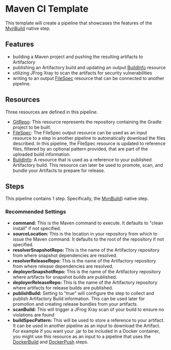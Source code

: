# Maven CI Template
This template will create a pipeline that showcases the features of the [MvnBuild](https://www.jfrog.com/confluence/display/JFROG/MvnBuild) native step.

## Features
- building a Maven project and pushing the resulting artifacts to Artifactory
- publishing an Artifactory build and updating an output [BuildInfo](https://www.jfrog.com/confluence/display/JFROG/BuildInfo) resource
- utilizing JFrog Xray to scan the artifacts for security vulnerabilities
- writing to an output [FileSpec](https://www.jfrog.com/confluence/display/JFROG/FileSpec) resource that can be connected to another pipeline.

## Resources
Three resources are defined in this pipeline.
- [GitRepo](https://www.jfrog.com/confluence/display/JFROG/GitRepo): This resource represents the repository containing the Gradle project to be built.
- [FileSpec](https://www.jfrog.com/confluence/display/JFROG/FileSpec): The FileSpec output resource can be used as an input resource to a step in another pipeline to automatically download the files described. In this pipeline, the FileSpec resource is updated to reference files, filtered by an optional pattern provided, that are part of the uploaded build information.
- [BuildInfo](https://www.jfrog.com/confluence/display/JFROG/BuildInfo): A resource that is used as a reference to your published Artifactory build. This resource can later be used to promote, scan, and bundle your Artifacts to prepare for release.

## Steps
This pipeline contains 1 step. Specifically, the [MvnBuild](https://www.jfrog.com/confluence/display/JFROG/MvnBuild)) native step.

### Recommended Settings
- **command:** This is the Maven command to execute. It defaults to "clean install" if not specified.
- **sourceLocation:** This is the location in your repository from which to issue the Maven command. It defaults to the root of the repository if not specified.
- **resolverSnapshotRepo:** This is the name of the Artifactory repository from where snapshot dependencies are resolved.
- **resolverReleaseRepo:** This is the name of the Artifactory repository from where release dependencies are resolved.
- **deployerSnapshotRepo:** This is the name of the Artifactory repository where artifacts for snapshot builds are published.
- **deployerReleaseRepo:** This is the name of the Artifactory repository where artifacts for release builds are published.
- **publishBuild:** Setting to "true" will configure the step to collect and publish Artifactory Build information. This can be used later for promotion and creating release bundles from your artifacts.
- **scanBuild:** This will trigger a JFrog Xray scan of your build to ensure no violations are found
- **buildSpecPattern:** This will be used to store a reference to your artifact. It can be used in another pipeline as an input to download the Artifact. For example if you want your .jar to be included in a Docker container, you might use this resource as an input to a pipeline that uses the [DockerBuild](https://www.jfrog.com/confluence/display/JFROG/DockerBuild) and [DockerPush](https://www.jfrog.com/confluence/display/JFROG/DockerPush) steps.
